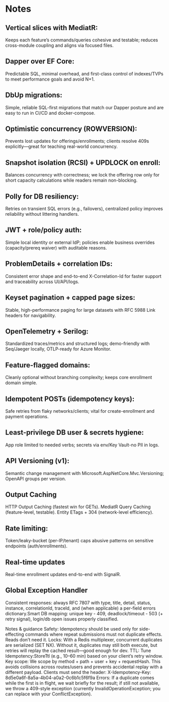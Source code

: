 # Notes

## Vertical slices with MediatR: 
Keeps each feature’s commands/queries cohesive and testable; reduces cross-module coupling and aligns via focused files.

## Dapper over EF Core: 
Predictable SQL, minimal overhead, and first-class control of indexes/TVPs to meet performance goals and avoid N+1.

## DbUp migrations: 
Simple, reliable SQL-first migrations that match our Dapper posture and are easy to run in CI/CD and docker-compose.

## Optimistic concurrency (ROWVERSION): 
Prevents lost updates for offerings/enrollments; clients resolve 409s explicitly—great for teaching real-world concurrency.

## Snapshot isolation (RCSI) + UPDLOCK on enroll: 
Balances concurrency with correctness; we lock the offering row only for short capacity calculations while readers remain non-blocking.

## Polly for DB resiliency: 
Retries on transient SQL errors (e.g., failovers), centralized policy improves reliability without littering handlers.

## JWT + role/policy auth: 
Simple local identity or external IdP; policies enable business overrides (capacity/prereq waiver) with auditable reasons.

## ProblemDetails + correlation IDs: 
Consistent error shape and end-to-end X-Correlation-Id for faster support and traceability across UI/API/logs.

## Keyset pagination + capped page sizes: 
Stable, high-performance paging for large datasets with RFC 5988 Link headers for navigability.

## OpenTelemetry + Serilog: 
Standardized traces/metrics and structured logs; demo-friendly with Seq/Jaeger locally, OTLP-ready for Azure Monitor.

## Feature-flagged domains: 
Cleanly optional without branching complexity; keeps core enrollment domain simple.

## Idempotent POSTs (idempotency keys): 
Safe retries from flaky networks/clients; vital for create-enrollment and payment operations.

## Least-privilege DB user & secrets hygiene: 
App role limited to needed verbs; secrets via env/Key Vault-no PII in logs.

## API Versioning (v1): 
Semantic change management with Microsoft.AspNetCore.Mvc.Versioning; OpenAPI groups per version.

## Output Caching
HTTP Output Caching (fastest win for GETs). 
MediatR Query Caching (feature-level, testable). 
Entity ETags + 304 (network-level efficiency). 

## Rate limiting: 
Token/leaky-bucket (per-IP/tenant) caps abusive patterns on sensitive endpoints (auth/enrollments).

## Real-time updates
Real-time enrollment updates end-to-end with SignalR.

## Global Exception Handler 
Consistent responses: always RFC 7807 with type, title, detail, status, instance, correlationId, traceId, and (when applicable) a per-field errors dictionary.Smart DB mapping: unique key - 409, deadlock/timeout - 503 (+ retry signal), login/db open issues properly classified.

Notes & guidance
Safety: Idempotency should be used only for side-effecting commands where repeat submissions must not duplicate effects. Reads don’t need it.
Locks: With a Redis multiplexer, concurrent duplicates are serialized (SET NX). Without it, duplicates may still both execute, but retries will replay the cached result—good enough for dev.
TTL: Tune Idempotency:StoreTtl (e.g., 10–60 min) based on your client’s retry window.
Key scope: We scope by method + path + user + key + requestHash. This avoids collisions across routes/users and prevents accidental replay with a different payload.
Clients must send the header: X-Idempotency-Key: 8d5e0a6f-8a5a-4b04-a0a2-0c6b1c5f6f9a
Errors: If a duplicate comes while the first is in flight, we wait briefly for the result; if still not available, we throw a 409-style exception (currently InvalidOperationException; you can replace with your ConflictException).
